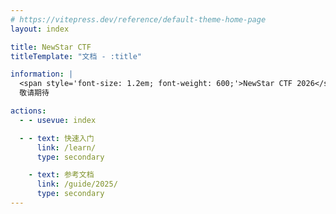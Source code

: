 ```yaml
---
# https://vitepress.dev/reference/default-theme-home-page
layout: index

title: NewStar CTF
titleTemplate: "文档 - :title"

information: |
  <span style='font-size: 1.2em; font-weight: 600;'>NewStar CTF 2026</span>
  敬请期待

actions:
  - - usevue: index

  - - text: 快速入门
      link: /learn/
      type: secondary

    - text: 参考文档
      link: /guide/2025/
      type: secondary
---
```

